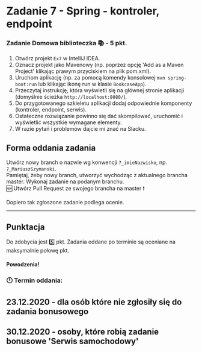 # Zadanie 7 - Spring - kontroler, endpoint

### Zadanie Domowa biblioteczka :books: - 5 pkt.

1. Otwórz projekt `Ex7` w IntelliJ IDEA.
2. Oznacz projekt jako Mavenowy (np. poprzez opcję 'Add as a Maven Project' klikając prawym przyciskiem na plik pom.xml).
3. Uruchom aplikację (np. za pomocą komendy konsolowej `mvn spring-boot:run` lub klikając ikonę run w klasie `BookcaseApp`).
4. Przeczytaj instrukcję, która wyświetli się na głównej stronie aplikacji (domyślnie ścieżka `http://localhost:8080/`).  
5. Do przygotowanego szkieletu aplikacji dodaj odpowiednie komponenty (kontroler, endpoint, serwis).
6. Ostateczne rozwiązanie powinno się dać skompilować, uruchomić i wyświetlić wszystkie wymagane elementy.  
7. W razie pytań i problemów dajcie mi znać na Slacku. 


## Forma oddania zadania
Utwórz nowy branch o nazwie wg konwencji `7_imieNazwisko`, np. `7_MariuszSzymanski`.<br/>
Pamiętaj, żeby nowy branch, utworzyć wychodząc z aktualnego brancha master.
Wykonaj zadanie na podanym branchu. <br/>
:new: Utwórz Pull Request ze swojego brancha na master :heavy_exclamation_mark:


Dopiero tak zgłoszone zadanie podlega ocenie.

---

## Punktacja

Do zdobycia jest :five: pkt.
Zadania oddane po terminie są oceniane na maksymalnie połowę pkt.

#### Powodzenia!

### :clock12: Termin oddania:
## 23.12.2020 - dla osób które nie zgłosiły się do zadania bonusowego
## 30.12.2020 - osoby, które robią zadanie bonusowe 'Serwis samochodowy'
